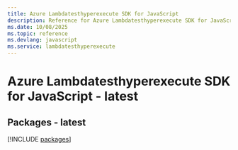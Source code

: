 ```yaml
---
title: Azure Lambdatesthyperexecute SDK for JavaScript
description: Reference for Azure Lambdatesthyperexecute SDK for JavaScript
ms.date: 10/08/2025
ms.topic: reference
ms.devlang: javascript
ms.service: lambdatesthyperexecute
---
```

# Azure Lambdatesthyperexecute SDK for JavaScript - latest
## Packages - latest
[!INCLUDE [packages](lambdatesthyperexecute-index.md)]